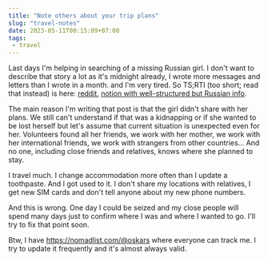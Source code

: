 ```yaml
---
title: "Note others about your trip plans"
slug: "travel-notes"
date: 2023-05-11T00:15:09+07:00
tags:
 - travel
---
```


Last days I'm helping in searching of a missing Russian girl. I don't want to describe
that story a lot as it's midnight already, I wrote more messages and letters than I wrote
in a month. and I'm very tired. So TS;RTI (too short; read that instead) is here:
[reddit][reddit], [notion with well-structured but Russian info][notion].

The main reason I'm writing that post is that the girl didn't share with her plans.
We still can't understand if that was a kidnapping or if she wanted to be lost herself but
let's assume that current situation is unexpected even for her. Volunteers found all her
friends, we work with her mother, we work with her international friends, we work with
strangers from other countries... And no one, including close friends and relatives, knows
where she planned to stay.

I travel much. I change accommodation more often than I update a toothpaste. And I got
used to it. I don't share my locations with relatives, I get new SIM cards and don't tell
anyone about my new phone numbers.

And this is wrong. One day I could be seized and my close people will spend many days just
to confirm where I was and where I wanted to go. I'll try to fix that point soon.

Btw, I have https://nomadlist.com/@oskars where everyone can track me. I try to update it
frequently and it's almost always valid.

[reddit]: https://www.reddit.com/r/WithoutATrace/comments/13d4ia4/yulia_chumak_in_manila/
[notion]: https://plume-lemming-c87.notion.site/Missing-Yulia-Chumak-707fd3cab9a24b53b9729edf772bc2c3
